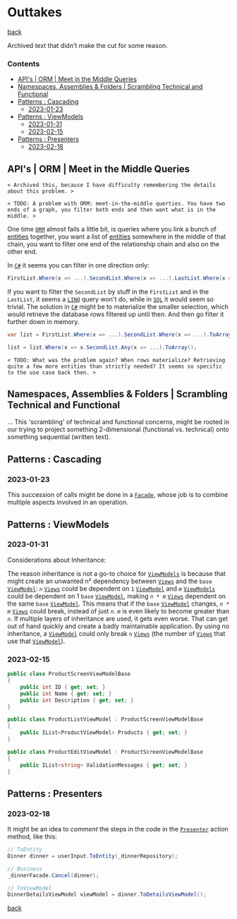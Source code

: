 Outtakes
========

[back](..)

Archived text that didn't make the cut for some reason.

<h3>Contents</h3>

- [API's | ORM | Meet in the Middle Queries](#apis--orm--meet-in-the-middle-queries)
- [Namespaces, Assemblies & Folders | Scrambling Technical and Functional](#namespaces-assemblies--folders--scrambling-technical-and-functional)
- [Patterns : Cascading](#patterns--cascading)
    - [2023-01-23](#2023-01-23)
- [Patterns : ViewModels](#patterns--viewmodels)
    - [2023-01-31](#2023-01-31)
    - [2023-02-15](#2023-02-15)
- [Patterns : Presenters](#patterns--presenters)
    - [2023-02-18](#2023-02-18)


API's | ORM | Meet in the Middle Queries
----------------------------------------

`< Archived this, because I have difficulty remembering the details about this problem. >`

`< TODO: A problem with ORM: meet-in-the-middle querties. You have two ends of a graph, you filter both ends and then want what is in the middle. >`

One time [`ORM`](../api/misc.md#orm) almost fails a little bit, is queries where you link a bunch of [entities](patterns/data-access.md#entities) together, you want a list of [entities](patterns/data-access.md#entities) somewhere in the middle of that chain, you want to filter one end of the relationship chain and also on the other end.

In [`C#`](api/misc.md#csharp) it seems you can filter in one direction only:

```cs
FirstList.Where(x => ...).SecondList.Where(x => ...).LastList.Where(x => ...);
```

If you want to filter the `SecondList` by stuff in the `FirstList` and in the `LastList`, it seems a [`LINQ`](api/misc.md#linq) query won't do, while in [`SQL`](api/misc.md#sql) it would seem so trivial. The solution in [`C#`](api/misc.md#csharp) might be to materialize the smaller selection, which would retrieve the database rows filtered up until then. And then go filter it further down in memory.

```cs
var list = FirstList.Where(x => ...).SecondList.Where(x => ...).ToArray();

list = list.Where(x => x.SecondList.Any(x => ...).ToArray();
```

`< TODO: What was the problem again? When rows materialize? Retrieving quite a few more entities than strictly needed? It seems so specific to the use case back then. >`

Namespaces, Assemblies & Folders | Scrambling Technical and Functional
----------------------------------------------------------------------

... 
This 'scrambling' of technical and functional concerns, might be rooted in our trying to project something 2-dimensional (functional vs. technical) onto something sequential (written text).


Patterns : Cascading
--------------------

### 2023-01-23

This succession of calls might be done in a [`Facade`](#facade), whose job is to combine multiple aspects involved in an operation.

Patterns : ViewModels
---------------------

### 2023-01-31

Considerations about Inheritance:

The reason inheritance is not a go-to choice for [`ViewModels`](#viewmodels) is because that might create an unwanted n² dependency between [`Views`](#views) and the `base` [`ViewModel`](#viewmodels): *`n`* [`Views`](#views) could be dependent on `1` [`ViewModel`](#viewmodels) and *`m`* [`ViewModels`](#viewmodels) could be dependent on 1 `base` [`ViewModel`](#viewmodels), making *`n * m`* [`Views`](#views) dependent on the same `base` [`ViewModel`](#viewmodels). This means that if the `base` [`ViewModel`](#viewmodels) changes, *`n * m`* [`Views`](#views) could break, instead of just *`n`*. *`m`* is even likely to become greater than *`n`*. If multiple layers of inheritance are used, it gets even worse. That can get out of hand quickly and create a badly maintainable application. By using no inheritance, a [`ViewModel`](#viewmodels) could only break `n` [`Views`](#views) (the number of [`Views`](#views) that use that [`ViewModel`](#viewmodels)).


### 2023-02-15

```cs
public class ProductScreenViewModelBase
{
    public int ID { get; set; }
    public int Name { get; set; }
    public int Description { get; set; }
}

public class ProductListViewModel : ProductScreenViewModelBase
{
    public IList<ProductViewModel> Products { get; set; }
}

public class ProductEditViewModel : ProductScreenViewModelBase
{
    public IList<string> ValidationMessages { get; set; }
}
```

## Patterns : Presenters

### 2023-02-18

It might be an idea to *comment* the steps in the code in the [`Presenter`](#presenters) action method, like this:

```cs
// ToEntity
Dinner dinner = userInput.ToEntity(_dinnerRepository);

// Business
_dinnerFacade.Cancel(dinner);

// ToViewModel
DinnerDetailsViewModel viewModel = dinner.ToDetailsViewModel();
```


[back](..)
